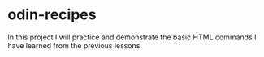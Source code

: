 # odin-recipes
In this project I will practice and demonstrate the basic HTML commands I have learned from the previous lessons. 